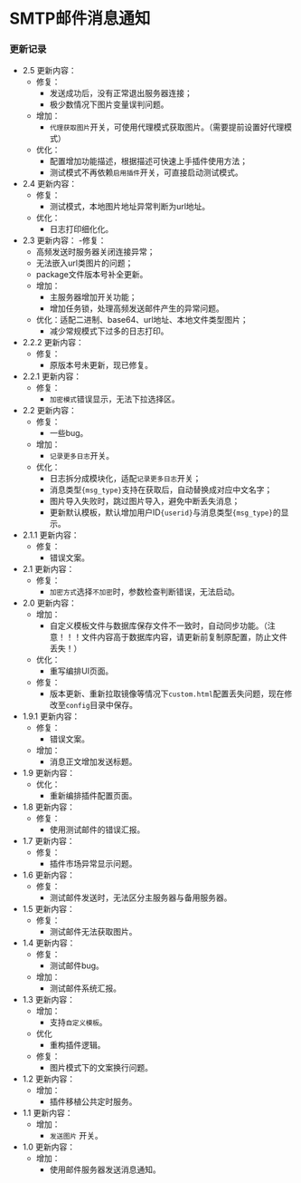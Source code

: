 # SMTP邮件消息通知

### 更新记录
- 2.5 更新内容：
  - 修复：
    - 发送成功后，没有正常退出服务器连接；
    - 极少数情况下图片变量误判问题。
  - 增加：
    - ```代理获取图片```开关，可使用代理模式获取图片。（需要提前设置好代理模式）
  - 优化：
    - 配置增加功能描述，根据描述可快速上手插件使用方法；
    - 测试模式不再依赖```启用插件```开关，可直接启动测试模式。
- 2.4 更新内容：
  - 修复：
    - 测试模式，本地图片地址异常判断为url地址。
  - 优化：
    - 日志打印细化化。
- 2.3 更新内容：
  -修复：
    - 高频发送时服务器关闭连接异常；
    - 无法嵌入url类图片的问题；
    - package文件版本号补全更新。
  - 增加：
    - 主服务器增加开关功能；
    - 增加任务锁，处理高频发送邮件产生的异常问题。
  - 优化：适配二进制、base64、url地址、本地文件类型图片；
    - 减少常规模式下过多的日志打印。 
- 2.2.2 更新内容：
  - 修复：
    - 原版本号未更新，现已修复。
- 2.2.1 更新内容：
  - 修复：
    - ```加密模式```错误显示，无法下拉选择区。
- 2.2 更新内容：
  - 修复：
    - 一些bug。
  - 增加：
    - ```记录更多日志```开关。
  - 优化：
    - 日志拆分成模块化，适配```记录更多日志```开关；
    - 消息类型```{msg_type}```支持在获取后，自动替换成对应中文名字；
    - 图片导入失败时，跳过图片导入，避免中断丢失消息；
    - 更新默认模板，默认增加用户ID```{userid}```与消息类型```{msg_type}```的显示。
- 2.1.1 更新内容：
  - 修复：
    - 错误文案。
- 2.1 更新内容：
  - 修复：
    - ```加密方式```选择```不加密```时，参数检查判断错误，无法启动。
- 2.0 更新内容：
  - 增加：
    - 自定义模板文件与数据库保存文件不一致时，自动同步功能。（注意！！！文件内容高于数据库内容，请更新前复制原配置，防止文件丢失！）
  - 优化：
    - 重写编排UI页面。
  - 修复：
    - 版本更新、重新拉取镜像等情况下```custom.html```配置丢失问题，现在修改至```config```目录中保存。
- 1.9.1 更新内容：
  - 修复：
    - 错误文案。
  - 增加：
    - 消息正文增加发送标题。
- 1.9 更新内容：
  - 优化：
    - 重新编排插件配置页面。
- 1.8 更新内容：
  - 修复：
    - 使用测试邮件的错误汇报。
- 1.7 更新内容：
  - 修复：
    - 插件市场异常显示问题。
- 1.6 更新内容：
  - 修复：
    - 测试邮件发送时，无法区分主服务器与备用服务器。
- 1.5 更新内容：
  - 修复：
    - 测试邮件无法获取图片。
- 1.4 更新内容：
  - 修复：
    - 测试邮件bug。
  - 增加：
    - 测试邮件系统汇报。
- 1.3 更新内容：
  - 增加：
      - 支持```自定义模板```。
  - 优化
    - 重构插件逻辑。 
  - 修复：
    - 图片模式下的文案换行问题。
- 1.2 更新内容：
  - 增加：
    - 插件移植公共定时服务。
- 1.1 更新内容：
  - 增加：
    - ```发送图片``` 开关。
- 1.0 更新内容：
  - 增加：
    - 使用邮件服务器发送消息通知。

